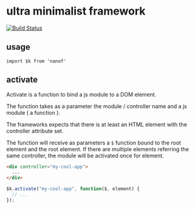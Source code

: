 # ultra minimalist framework

[![Build Status](https://travis-ci.org/kajyr/nanof.svg?branch=master)](https://travis-ci.org/kajyr/nanof)

## usage

```
import $k from 'nanof'
```

## activate

Activate is a function to bind a js module to a DOM element.

The function takes as a parameter the module / controller name and a js module ( a function ).

The frameworks expects that there is at least an HTML element with the controller attribute set.

The function will receive as parameters a `$` function bound to the root element and the root element.
If there are multiple elements referring the same controller, the module will be activated once for element.

```html
<div controller="my-cool-app">
  ...
</div>
```

```javascript
$k.activate("my-cool-app", function($, element) {
  // ...
});
```
